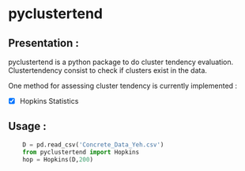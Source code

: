# pyclustertend

## Presentation : 

pyclustertend is a python package to do cluster tendency evaluation. Clustertendency consist to check if clusters exist in the data.

One method for assessing cluster tendency is currently implemented  :

- [x] Hopkins Statistics 

## Usage : 

```python
    D = pd.read_csv('Concrete_Data_Yeh.csv')
    from pyclustertend import Hopkins
    hop = Hopkins(D,200)
```
